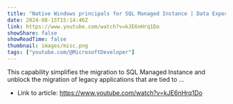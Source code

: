 ```yaml
---
title: "Native Windows principals for SQL Managed Instance | Data Exposed"
date: 2024-08-15T15:14:46Z
link: https://www.youtube.com/watch?v=kJE6nHrq1Do
showShare: false
showReadTime: false
thumbnail: images/misc.png
tags: ["youtube.com/@MicrosoftDeveloper"]
---
```

This capability simplifies the migration to SQL Managed Instance and unblock the migration of legacy applications that are tied to ...

- Link to article: https://www.youtube.com/watch?v=kJE6nHrq1Do